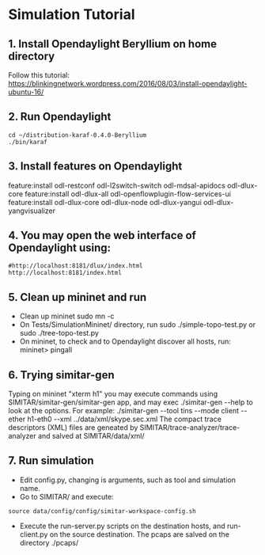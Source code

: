 # Simulation Tutorial

## 1. Install Opendaylight Beryllium on home directory
Follow this tutorial:
https://blinkingnetwork.wordpress.com/2016/08/03/install-opendaylight-ubuntu-16/


## 2. Run Opendaylight
```
cd ~/distribution-karaf-0.4.0-Beryllium
./bin/karaf
```


## 3. Install features on Opendaylight

feature:install odl-restconf odl-l2switch-switch odl-mdsal-apidocs odl-dlux-core
feature:install odl-dlux-all odl-openflowplugin-flow-services-ui
feature:install  odl-dlux-core odl-dlux-node odl-dlux-yangui odl-dlux-yangvisualizer


## 4. You may open the web interface of Opendaylight using:
```
#http://localhost:8181/dlux/index.html
http://localhost:8181/index.html
```

## 5. Clean up mininet and run

- Clean up mininet
    sudo mn -c
- On Tests/SimulationMininet/ directory, run 
    sudo ./simple-topo-test.py or
    sudo ./tree-topo-test.py
- On mininet, to check and to Opendaylight discover all hosts, run:
    mininet> pingall


## 6. Trying simitar-gen

Typing on mininet "xterm h1" you may execute commands using SIMITAR/simitar-gen/simitar-gen app, and may exec
    ./simitar-gen --help
to look at the options. For example:
    ./simitar-gen --tool tins --mode client --ether h1-eth0 --xml ../data/xml/skype.sec.xml
The compact trace descriptors (XML) files are geneated by SIMITAR/trace-analyzer/trace-analyzer and salved at
SIMITAR/data/xml/


## 7. Run simulation

* Edit config.py, changing is arguments, such as tool and simulation name.
* Go to SIMITAR/ and execute:
```
source data/config/config/simitar-workspace-config.sh
```
* Execute the run-server.py scripts on the destination hosts, and run-client.py on the source destination. The pcaps
are salved on the directory ./pcaps/


